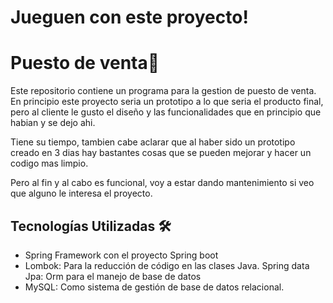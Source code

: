 # Jueguen con este proyecto!

# Puesto de venta📁

Este repositorio contiene un programa para la gestion de puesto de venta.
En principio este proyecto seria un prototipo a lo que seria el producto final, pero al cliente le gusto el diseño y las funcionalidades que en principio que habian y se dejo ahi.

Tiene su tiempo, tambien cabe aclarar que al haber sido un prototipo creado en 3 dias hay bastantes cosas que se pueden mejorar y hacer un codigo mas limpio.

Pero al fin y al cabo es funcional, voy a estar dando mantenimiento si veo que alguno le interesa el proyecto.

## Tecnologías Utilizadas 🛠️

- Spring Framework con el proyecto Spring boot
- Lombok: Para la reducción de código en las clases Java.
  Spring data Jpa: Orm para el manejo de base de datos 
- MySQL: Como sistema de gestión de base de datos relacional.
